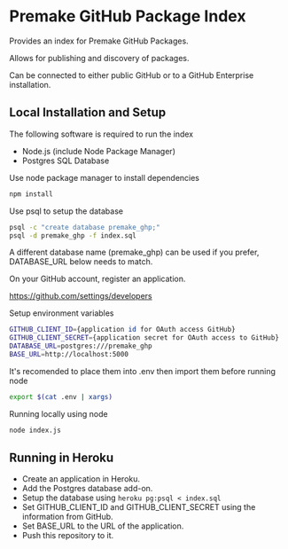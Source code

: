 # Premake GitHub Package Index

Provides an index for Premake GitHub Packages.

Allows for publishing and discovery of packages.

Can be connected to either public GitHub or to a GitHub Enterprise installation.

## Local Installation and Setup

The following software is required to run the index

 * Node.js (include Node Package Manager)
 * Postgres SQL Database

Use node package manager to install dependencies

```bash
npm install
```

Use psql to setup the database

```bash
psql -c "create database premake_ghp;"
psql -d premake_ghp -f index.sql
```

A different database name (premake_ghp) can be used if you prefer, DATABASE_URL below needs to match.

On your GitHub account, register an application.

  https://github.com/settings/developers

Setup environment variables

```bash
GITHUB_CLIENT_ID={application id for OAuth access GitHub}
GITHUB_CLIENT_SECRET={application secret for OAuth access to GitHub}
DATABASE_URL=postgres:///premake_ghp
BASE_URL=http://localhost:5000
```

It's recomended to place them into .env then import them before running node

```bash
export $(cat .env | xargs)
```

Running locally using node

```bash
node index.js
```

## Running in Heroku

  * Create an application in Heroku.
  * Add the Postgres database add-on.
  * Setup the database using `heroku pg:psql < index.sql`
  * Set GITHUB_CLIENT_ID and GITHUB_CLIENT_SECRET using the information from GitHub.
  * Set BASE_URL to the URL of the application.
  * Push this repository to it.
